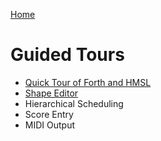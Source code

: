 [Home](../)

# Guided Tours

* [Quick Tour of Forth and HMSL](../quicktour.md)
* [Shape Editor](tours/shep.md)
* Hierarchical Scheduling
* Score Entry
* MIDI Output

